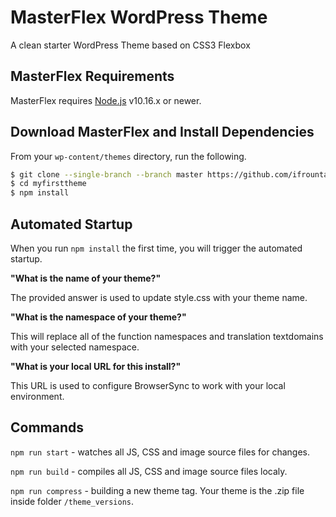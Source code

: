 # MasterFlex WordPress Theme
A clean starter WordPress Theme based on CSS3 Flexbox

## MasterFlex Requirements

MasterFlex requires [Node.js](https://nodejs.org) v10.16.x or newer.

## Download MasterFlex and Install Dependencies
From your `wp-content/themes` directory, run the following. 
```bash
$ git clone --single-branch --branch master https://github.com/ifrountas/masterflex.git myfirsttheme
$ cd myfirsttheme
$ npm install
```

## Automated Startup 
When you run `npm install` the first time, you will trigger the automated startup. 

**"What is the name of your theme?"**

The provided answer is used to update style.css with your theme name.

**"What is the namespace of your theme?"**

This will replace all of the function namespaces and translation textdomains with your selected namespace.

**"What is your local URL for this install?"**

This URL is used to configure BrowserSync to work with your local environment.

## Commands
`npm run start` - watches all JS, CSS and image source files for changes. 

`npm run build` - compiles all JS, CSS and image source files localy.

`npm run compress` - building a new theme tag.  Your theme is the .zip file inside folder `/theme_versions`.

